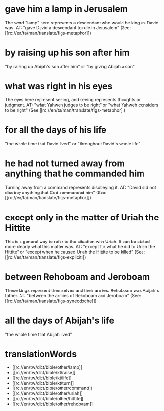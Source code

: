 # gave him a lamp in Jerusalem

The word "lamp" here represents a descendant who would be king as David was. AT: "gave David a descendant to rule in Jerusalem" (See: [[rc://en/ta/man/translate/figs-metaphor]])

# by raising up his son after him

"by raising up Abijah's son after him" or "by giving Abijah a son"

# what was right in his eyes

The eyes here represent seeing, and seeing represents thoughts or judgment. AT: "what Yahweh judges to be right" or "what Yahweh considers to be right" (See:[[rc://en/ta/man/translate/figs-metaphor]])

# for all the days of his life

"the whole time that David lived" or "throughout David's whole life"

# he had not turned away from anything that he commanded him

Turning away from a command represents disobeying it. AT: "David did not disobey anything that God commanded him" (See: [[rc://en/ta/man/translate/figs-metaphor]])

# except only in the matter of Uriah the Hittite

This is a general way to refer to the situation with Uriah. It can be stated more clearly what this matter was. AT: "except for what he did to Uriah the Hittite" or "except when he caused Uriah the Hittite to be killed" (See: [[rc://en/ta/man/translate/figs-explicit]])

# between Rehoboam and Jeroboam

These kings represent themselves and their armies. Rehoboam was Abijah's father. AT: "between the armies of Rehoboam and Jeroboam" (See: [[rc://en/ta/man/translate/figs-synecdoche]])

# all the days of Abijah's life

"the whole time that Abijah lived"

# translationWords

* [[rc://en/tw/dict/bible/other/lamp]]
* [[rc://en/tw/dict/bible/kt/raise]]
* [[rc://en/tw/dict/bible/kt/life]]
* [[rc://en/tw/dict/bible/kt/turn]]
* [[rc://en/tw/dict/bible/other/command]]
* [[rc://en/tw/dict/bible/other/uriah]]
* [[rc://en/tw/dict/bible/other/hittite]]
* [[rc://en/tw/dict/bible/other/rehoboam]]